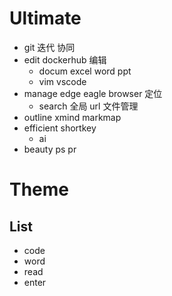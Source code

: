 # Ultimate
 
- git 迭代 协同 
- edit     dockerhub  编辑
  - docum  excel word ppt
  - vim  vscode
- manage  edge eagle browser 定位
  - search  全局  url  文件管理
- outline  xmind   markmap
- efficient  shortkey  
  - ai
- beauty   ps pr

# Theme

## List
-  code
-  word
-  read
-  enter

## 
